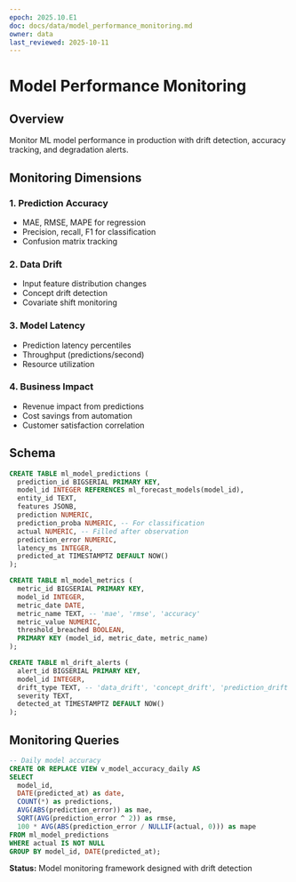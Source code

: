 ```yaml
---
epoch: 2025.10.E1
doc: docs/data/model_performance_monitoring.md
owner: data
last_reviewed: 2025-10-11
---
```


# Model Performance Monitoring

## Overview
Monitor ML model performance in production with drift detection, accuracy tracking, and degradation alerts.

## Monitoring Dimensions

### 1. Prediction Accuracy
- MAE, RMSE, MAPE for regression
- Precision, recall, F1 for classification
- Confusion matrix tracking

### 2. Data Drift
- Input feature distribution changes
- Concept drift detection
- Covariate shift monitoring

### 3. Model Latency
- Prediction latency percentiles
- Throughput (predictions/second)
- Resource utilization

### 4. Business Impact
- Revenue impact from predictions
- Cost savings from automation
- Customer satisfaction correlation

## Schema
```sql
CREATE TABLE ml_model_predictions (
  prediction_id BIGSERIAL PRIMARY KEY,
  model_id INTEGER REFERENCES ml_forecast_models(model_id),
  entity_id TEXT,
  features JSONB,
  prediction NUMERIC,
  prediction_proba NUMERIC, -- For classification
  actual NUMERIC, -- Filled after observation
  prediction_error NUMERIC,
  latency_ms INTEGER,
  predicted_at TIMESTAMPTZ DEFAULT NOW()
);

CREATE TABLE ml_model_metrics (
  metric_id BIGSERIAL PRIMARY KEY,
  model_id INTEGER,
  metric_date DATE,
  metric_name TEXT, -- 'mae', 'rmse', 'accuracy'
  metric_value NUMERIC,
  threshold_breached BOOLEAN,
  PRIMARY KEY (model_id, metric_date, metric_name)
);

CREATE TABLE ml_drift_alerts (
  alert_id BIGSERIAL PRIMARY KEY,
  model_id INTEGER,
  drift_type TEXT, -- 'data_drift', 'concept_drift', 'prediction_drift'
  severity TEXT,
  detected_at TIMESTAMPTZ DEFAULT NOW()
);
```

## Monitoring Queries
```sql
-- Daily model accuracy
CREATE OR REPLACE VIEW v_model_accuracy_daily AS
SELECT 
  model_id,
  DATE(predicted_at) as date,
  COUNT(*) as predictions,
  AVG(ABS(prediction_error)) as mae,
  SQRT(AVG(prediction_error ^ 2)) as rmse,
  100 * AVG(ABS(prediction_error / NULLIF(actual, 0))) as mape
FROM ml_model_predictions
WHERE actual IS NOT NULL
GROUP BY model_id, DATE(predicted_at);
```

**Status:** Model monitoring framework designed with drift detection

